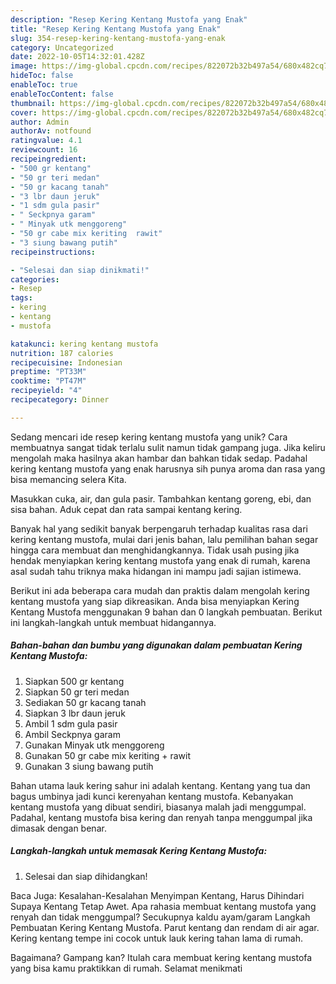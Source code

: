 ```yaml
---
description: "Resep Kering Kentang Mustofa yang Enak"
title: "Resep Kering Kentang Mustofa yang Enak"
slug: 354-resep-kering-kentang-mustofa-yang-enak
category: Uncategorized
date: 2022-10-05T14:32:01.428Z
image: https://img-global.cpcdn.com/recipes/822072b32b497a54/680x482cq70/kering-kentang-mustofa-foto-resep-utama.jpg
hideToc: false
enableToc: true
enableTocContent: false
thumbnail: https://img-global.cpcdn.com/recipes/822072b32b497a54/680x482cq70/kering-kentang-mustofa-foto-resep-utama.jpg
cover: https://img-global.cpcdn.com/recipes/822072b32b497a54/680x482cq70/kering-kentang-mustofa-foto-resep-utama.jpg
author: Admin
authorAv: notfound
ratingvalue: 4.1
reviewcount: 16
recipeingredient:
- "500 gr kentang"
- "50 gr teri medan"
- "50 gr kacang tanah"
- "3 lbr daun jeruk"
- "1 sdm gula pasir"
- " Seckpnya garam"
- " Minyak utk menggoreng"
- "50 gr cabe mix keriting  rawit"
- "3 siung bawang putih"
recipeinstructions:

- "Selesai dan siap dinikmati!"
categories:
- Resep
tags:
- kering
- kentang
- mustofa

katakunci: kering kentang mustofa 
nutrition: 187 calories
recipecuisine: Indonesian
preptime: "PT33M"
cooktime: "PT47M"
recipeyield: "4"
recipecategory: Dinner

---
```





Sedang mencari ide resep kering kentang mustofa yang unik? Cara membuatnya sangat tidak terlalu sulit namun tidak gampang juga. Jika keliru mengolah maka hasilnya akan hambar dan bahkan tidak sedap. Padahal kering kentang mustofa yang enak harusnya sih punya aroma dan rasa yang bisa memancing selera Kita.





Masukkan cuka, air, dan gula pasir. Tambahkan kentang goreng, ebi, dan sisa bahan. Aduk cepat dan rata sampai kentang kering.

Banyak hal yang sedikit banyak berpengaruh terhadap kualitas rasa dari kering kentang mustofa, mulai dari jenis bahan, lalu pemilihan bahan segar hingga cara membuat dan menghidangkannya. Tidak usah pusing jika hendak menyiapkan kering kentang mustofa yang enak di rumah, karena asal sudah tahu triknya maka hidangan ini mampu jadi sajian istimewa.






Berikut ini ada beberapa cara mudah dan praktis dalam mengolah kering kentang mustofa yang siap dikreasikan. Anda bisa menyiapkan Kering Kentang Mustofa menggunakan 9 bahan dan 0 langkah pembuatan. Berikut ini langkah-langkah untuk membuat hidangannya.

<!--inarticleads1-->

##### Bahan-bahan dan bumbu yang digunakan dalam pembuatan Kering Kentang Mustofa:

1. Siapkan 500 gr kentang
1. Siapkan 50 gr teri medan
1. Sediakan 50 gr kacang tanah
1. Siapkan 3 lbr daun jeruk
1. Ambil 1 sdm gula pasir
1. Ambil  Seckpnya garam
1. Gunakan  Minyak utk menggoreng
1. Gunakan 50 gr cabe mix keriting + rawit
1. Gunakan 3 siung bawang putih


Bahan utama lauk kering sahur ini adalah kentang. Kentang yang tua dan bagus umbinya jadi kunci kerenyahan kentang mustofa. Kebanyakan kentang mustofa yang dibuat sendiri, biasanya malah jadi menggumpal. Padahal, kentang mustofa bisa kering dan renyah tanpa menggumpal jika dimasak dengan benar. 

<!--inarticleads2-->

##### Langkah-langkah untuk memasak Kering Kentang Mustofa:


1. Selesai dan siap dihidangkan!

Baca Juga: Kesalahan-Kesalahan Menyimpan Kentang, Harus Dihindari Supaya Kentang Tetap Awet. Apa rahasia membuat kentang mustofa yang renyah dan tidak menggumpal? Secukupnya kaldu ayam/garam Langkah Pembuatan Kering Kentang Mustofa. Parut kentang dan rendam di air agar. Kering kentang tempe ini cocok untuk lauk kering tahan lama di rumah. 

Bagaimana? Gampang kan? Itulah cara membuat kering kentang mustofa yang bisa kamu praktikkan di rumah. Selamat menikmati
